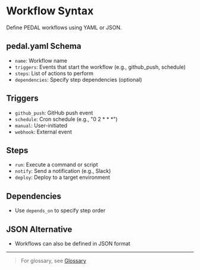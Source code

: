 # Workflow Syntax

Define PEDAL workflows using YAML or JSON.

## pedal.yaml Schema
- `name`: Workflow name
- `triggers`: Events that start the workflow (e.g., github_push, schedule)
- `steps`: List of actions to perform
- `dependencies`: Specify step dependencies (optional)

## Triggers
- `github_push`: GitHub push event
- `schedule`: Cron schedule (e.g., "0 2 * * *")
- `manual`: User-initiated
- `webhook`: External event

## Steps
- `run`: Execute a command or script
- `notify`: Send a notification (e.g., Slack)
- `deploy`: Deploy to a target environment

## Dependencies
- Use `depends_on` to specify step order

## JSON Alternative
- Workflows can also be defined in JSON format

---

> For glossary, see [Glossary](glossary.md) 